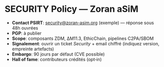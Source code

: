 # SECURITY Policy — Zoran aSiM
- **Contact PSIRT**: security@zoran-asim.org (exemple) — réponse sous 48h ouvrées
- **PGP**: à publier
- **Scope**: composants ZDM, ΔM11.3, EthicChain, pipelines C2PA/SBOM
- **Signalement**: ouvrir un ticket *Security* + email chiffré (indiquez version, empreinte artefacts)
- **Embargo**: 90 jours par défaut (CVE possible)
- **Hall of fame**: contributeurs crédités (opt‑in)
